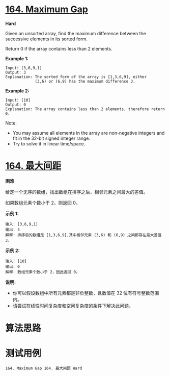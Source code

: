 # [164. Maximum Gap][enTitle]

**Hard**

Given an unsorted array, find the maximum difference between the successive elements in its sorted form.

Return 0 if the array contains less than 2 elements.

**Example 1:** 

```
Input: [3,6,9,1]
Output: 3
Explanation: The sorted form of the array is [1,3,6,9], either
             (3,6) or (6,9) has the maximum difference 3.
```

**Example 2:** 

```
Input: [10]
Output: 0
Explanation: The array contains less than 2 elements, therefore return 0.
```

Note:

- You may assume all elements in the array are non-negative integers and fit in the 32-bit signed integer range. 
- Try to solve it in linear time/space.


# [164. 最大间距][cnTitle]

**困难**

给定一个无序的数组，找出数组在排序之后，相邻元素之间最大的差值。

如果数组元素个数小于 2，则返回 0。

**示例 1:** 

```
输入: [3,6,9,1]
输出: 3
解释: 排序后的数组是 [1,3,6,9],其中相邻元素 (3,6) 和 (6,9) 之间都存在最大差值 3。
```

**示例 2:** 

```
输入: [10]
输出: 0
解释: 数组元素个数小于 2，因此返回 0。
```

**说明:** 

- 你可以假设数组中所有元素都是非负整数，且数值在 32 位有符号整数范围内。 
- 请尝试在线性时间复杂度和空间复杂度的条件下解决此问题。




# 算法思路

# 测试用例
```
164. Maximum Gap 164. 最大间距 Hard
```

[enTitle]: https://leetcode.com/problems/maximum-gap/
[cnTitle]: https://leetcode-cn.com/problems/maximum-gap/
